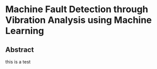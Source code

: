 # Machine Fault Detection through Vibration Analysis using Machine Learning
## Abstract 

this is a test

